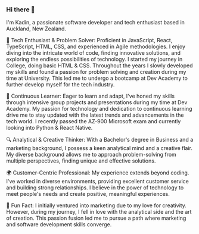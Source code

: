 ### Hi there 👋

I'm Kadin, a passionate software developer and tech enthusiast based in Auckland, New Zealand.

🚀 Tech Enthusiast & Problem Solver: Proficient in JavaScript, React, TypeScript, HTML, CSS, and experienced in Agile methodologies. I enjoy diving into the intricate world of code, finding innovative solutions, and exploring the endless possibilities of technology. I started my journey in College, doing basic HTML & CSS. Throughout the years I slowly developed my skills and found a passion for problem solving and creation during my time at University. This led me to undergo a bootcamp at Dev Academy to further develop myself for the tech industry.

🌱 Continuous Learner: Eager to learn and adapt, I've honed my skills through intensive group projects and presentations during my time at Dev Academy. My passion for technology and dedication to continuous learning drive me to stay updated with the latest trends and advancements in the tech world. I recently passed the AZ-900 Microsoft exam and currently looking into Python & React Native.

🔍 Analytical & Creative Thinker: With a Bachelor's degree in Business and a marketing background, I possess a keen analytical mind and a creative flair. My diverse background allows me to approach problem-solving from multiple perspectives, finding unique and effective solutions.

🌍 Customer-Centric Professional: My experience extends beyond coding. I've worked in diverse environments, providing excellent customer service and building strong relationships. I believe in the power of technology to meet people's needs and create positive, meaningful experiences.

🎨 Fun Fact: I initially ventured into marketing due to my love for creativity. However, during my journey, I fell in love with the analytical side and the art of creation. This passion fusion led me to pursue a path where marketing and software development skills converge.
